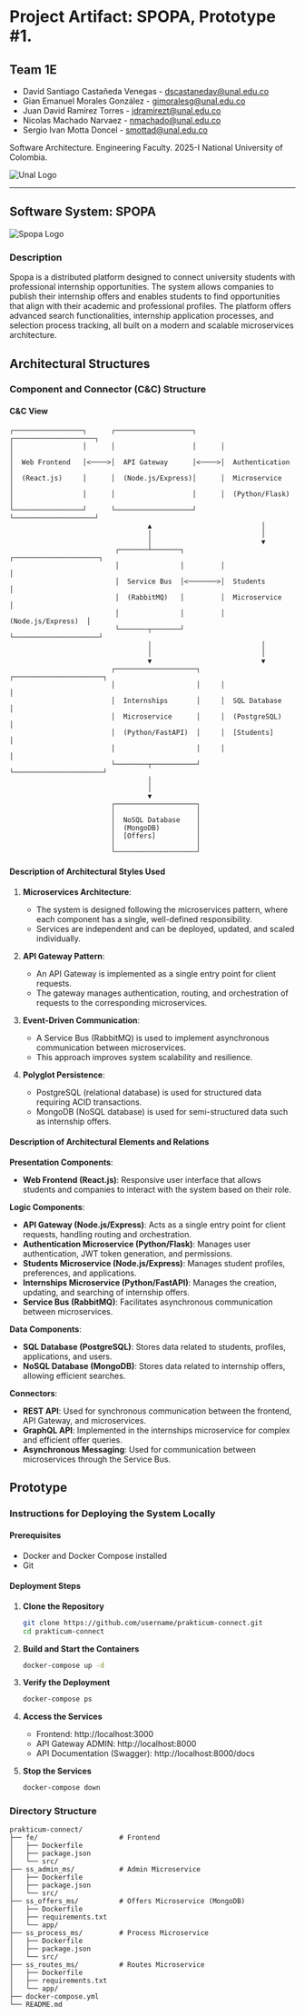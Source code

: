 # Project Artifact: SPOPA, Prototype #1.


## Team 1E
- David Santiago Castañeda Venegas - dscastanedav@unal.edu.co
- Gian Emanuel Morales González - gimoralesg@unal.edu.co
- Juan David Ramírez Torres - jdramirezt@unal.edu.co 
- Nicolas Machado Narvaez - nmachado@unal.edu.co
- Sergio Ivan Motta Doncel - smottad@unal.edu.co


Software Architecture.
Engineering Faculty.
2025-I
National University of Colombia.

![Unal Logo](https://lh4.googleusercontent.com/proxy/WNtyuTbDjnnITJFxg1dlI63L0jfIMRf0CIKg75VavFd3ameUuokpEiXIZvafO0UbA3rGKkhjDZ2HFtRWcGiPIn7Syd37PqnCrQuXFNHguRRPYm__safRJi9Q)


---


## Software System: SPOPA
![Spopa Logo](https://i.imgur.com/tDGdNvW.png)


### Description
Spopa is a distributed platform designed to connect university students with professional internship opportunities. The system allows companies to publish their internship offers and enables students to find opportunities that align with their academic and professional profiles. The platform offers advanced search functionalities, internship application processes, and selection process tracking, all built on a modern and scalable microservices architecture.

## Architectural Structures

### Component and Connector (C&C) Structure

#### C&C View

```
┌─────────────────┐      ┌───────────────────┐      ┌────────────────────┐
│                 │      │                   │      │                    │
│  Web Frontend   │<────>│  API Gateway      │<────>│  Authentication    │
│  (React.js)     │      │  (Node.js/Express)│      │  Microservice      │
│                 │      │                   │      │  (Python/Flask)    │
└─────────────────┘      └───────────────────┘      └────────────────────┘
                                  ▲                           │
                                  │                           │
                                  │                           ▼
                          ┌───────┴───────┐         ┌─────────────────────┐
                          │               │         │                     │
                          │  Service Bus  │<───────>│  Students           │
                          │  (RabbitMQ)   │         │  Microservice       │
                          │               │         │  (Node.js/Express)  │
                          └───────┬───────┘         └─────────────────────┘
                                  │                           │
                                  │                           │
                                  ▼                           ▼
                         ┌────────────────────┐     ┌──────────────────────┐
                         │                    │     │                      │
                         │  Internships       │     │  SQL Database        │
                         │  Microservice      │     │  (PostgreSQL)        │
                         │  (Python/FastAPI)  │     │  [Students]          │
                         │                    │     │                      │
                         └────────┬───────────┘     └──────────────────────┘
                                  │
                                  │
                                  ▼
                         ┌────────────────────┐
                         │                    │
                         │  NoSQL Database    │
                         │  (MongoDB)         │
                         │  [Offers]          │
                         │                    │
                         └────────────────────┘
```

#### Description of Architectural Styles Used

1. **Microservices Architecture**:
   - The system is designed following the microservices pattern, where each component has a single, well-defined responsibility.
   - Services are independent and can be deployed, updated, and scaled individually.

2. **API Gateway Pattern**:
   - An API Gateway is implemented as a single entry point for client requests.
   - The gateway manages authentication, routing, and orchestration of requests to the corresponding microservices.

3. **Event-Driven Communication**:
   - A Service Bus (RabbitMQ) is used to implement asynchronous communication between microservices.
   - This approach improves system scalability and resilience.

4. **Polyglot Persistence**:
   - PostgreSQL (relational database) is used for structured data requiring ACID transactions.
   - MongoDB (NoSQL database) is used for semi-structured data such as internship offers.

#### Description of Architectural Elements and Relations

**Presentation Components**:
- **Web Frontend (React.js)**: Responsive user interface that allows students and companies to interact with the system based on their role.

**Logic Components**:
- **API Gateway (Node.js/Express)**: Acts as a single entry point for client requests, handling routing and orchestration.
- **Authentication Microservice (Python/Flask)**: Manages user authentication, JWT token generation, and permissions.
- **Students Microservice (Node.js/Express)**: Manages student profiles, preferences, and applications.
- **Internships Microservice (Python/FastAPI)**: Manages the creation, updating, and searching of internship offers.
- **Service Bus (RabbitMQ)**: Facilitates asynchronous communication between microservices.

**Data Components**:
- **SQL Database (PostgreSQL)**: Stores data related to students, profiles, applications, and users.
- **NoSQL Database (MongoDB)**: Stores data related to internship offers, allowing efficient searches.

**Connectors**:
- **REST API**: Used for synchronous communication between the frontend, API Gateway, and microservices.
- **GraphQL API**: Implemented in the internships microservice for complex and efficient offer queries.
- **Asynchronous Messaging**: Used for communication between microservices through the Service Bus.

## Prototype

### Instructions for Deploying the System Locally

#### Prerequisites
- Docker and Docker Compose installed
- Git

#### Deployment Steps

1. **Clone the Repository**
   ```bash
   git clone https://github.com/username/prakticum-connect.git
   cd prakticum-connect
   ```

2. **Build and Start the Containers**
   ```bash
   docker-compose up -d
   ```

3. **Verify the Deployment**
   ```bash
   docker-compose ps
   ```

4. **Access the Services**
   - Frontend: http://localhost:3000
   - API Gateway ADMIN: http://localhost:8000
   - API Documentation (Swagger): http://localhost:8000/docs

5. **Stop the Services**
   ```bash
   docker-compose down
   ```

### Directory Structure
```
prakticum-connect/
├── fe/                    # Frontend
│   ├── Dockerfile
│   ├── package.json
│   └── src/
├── ss_admin_ms/           # Admin Microservice
│   ├── Dockerfile
│   ├── package.json
│   └── src/
├── ss_offers_ms/          # Offers Microservice (MongoDB)
│   ├── Dockerfile
│   ├── requirements.txt
│   └── app/
├── ss_process_ms/         # Process Microservice
│   ├── Dockerfile
│   ├── package.json
│   └── src/
├── ss_routes_ms/          # Routes Microservice
│   ├── Dockerfile
│   ├── requirements.txt
│   └── app/
├── docker-compose.yml
└── README.md
```
